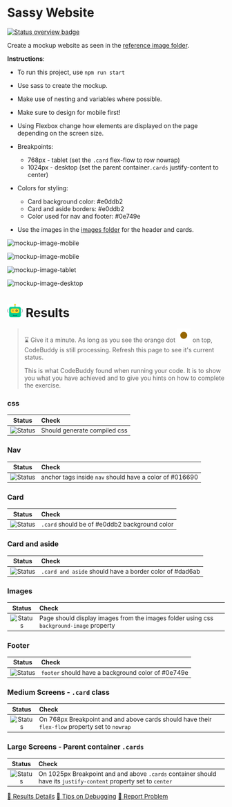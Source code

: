 # Sassy Website
[![Status overview badge](../../blob/badges/.github/badges/autograding/badge.svg)](#-results)



Create a mockup website as seen in the [reference image folder](./images_reference). 

**Instructions**: 

* To run this project, use `npm run start`
* Use sass to create the mockup. 
* Make use of nesting and variables where possible.
* Make sure to design for mobile first!

* Using Flexbox change how elements are displayed on the page depending on the screen size.
* Breakpoints:
    - 768px - tablet (set the `.card` flex-flow to row nowrap)
    - 1024px - desktop (set the parent container`.cards` justify-content to center)

* Colors for styling: 
    - Card background color: #e0ddb2
    - Card and aside borders: #e0ddb2
    - Color used for nav and footer: #0e749e
* Use the images in the [images folder](./src/images) for the header and cards.

![mockup-image-mobile](./images_reference/mobile1.png)

![mockup-image-mobile](./images_reference/mobile2.png)

![mockup-image-tablet](./images_reference/tablet.png)

![mockup-image-desktop](./images_reference/desktop.png)

[//]: # (autograding info start)
# <img src="https://github.com/DCI-EdTech/autograding-setup/raw/main/assets/bot-large.svg" alt="" data-canonical-src="https://github.com/DCI-EdTech/autograding-setup/raw/main/assets/bot-large.svg" height="31" /> Results
> ⌛ Give it a minute. As long as you see the orange dot ![processing](https://raw.githubusercontent.com/DCI-EdTech/autograding-setup/main/assets/processing.svg) on top, CodeBuddy is still processing. Refresh this page to see it's current status.
>
> This is what CodeBuddy found when running your code. It is to show you what you have achieved and to give you hints on how to complete the exercise.


### css

|                 Status                  | Check                                                                                    |
| :-------------------------------------: | :--------------------------------------------------------------------------------------- |
| ![Status](../../blob/badges/.github/badges/autograding/status0.svg) | Should generate compiled css |

### Nav

|                 Status                  | Check                                                                                    |
| :-------------------------------------: | :--------------------------------------------------------------------------------------- |
| ![Status](../../blob/badges/.github/badges/autograding/status1.svg) | anchor tags inside `nav` should have a color of #016690 |

### Card

|                 Status                  | Check                                                                                    |
| :-------------------------------------: | :--------------------------------------------------------------------------------------- |
| ![Status](../../blob/badges/.github/badges/autograding/status2.svg) | `.card` should be of #e0ddb2 background color |

### Card and aside

|                 Status                  | Check                                                                                    |
| :-------------------------------------: | :--------------------------------------------------------------------------------------- |
| ![Status](../../blob/badges/.github/badges/autograding/status3.svg) | `.card and aside` should have a border color of #dad6ab |

### Images

|                 Status                  | Check                                                                                    |
| :-------------------------------------: | :--------------------------------------------------------------------------------------- |
| ![Status](../../blob/badges/.github/badges/autograding/status4.svg) | Page should display images from the images folder using css `background-image` property |

### Footer

|                 Status                  | Check                                                                                    |
| :-------------------------------------: | :--------------------------------------------------------------------------------------- |
| ![Status](../../blob/badges/.github/badges/autograding/status5.svg) | `footer` should have a background color of #0e749e |

### Medium Screens - `.card` class

|                 Status                  | Check                                                                                    |
| :-------------------------------------: | :--------------------------------------------------------------------------------------- |
| ![Status](../../blob/badges/.github/badges/autograding/status6.svg) | On 768px Breakpoint and and above cards should have their `flex-flow` property set to `nowrap` |

### Large Screens - Parent container `.cards`

|                 Status                  | Check                                                                                    |
| :-------------------------------------: | :--------------------------------------------------------------------------------------- |
| ![Status](../../blob/badges/.github/badges/autograding/status7.svg) | On 1025px Breakpoint and and above `.cards` container should have its `justify-content` property set to `center` |



[🔬 Results Details](../../actions)
[🐞 Tips on Debugging](https://github.com/DCI-EdTech/autograding-setup/wiki/How-to-work-with-CodeBuddy)
[📢 Report Problem](https://docs.google.com/forms/d/e/1FAIpQLSfS8wPh6bCMTLF2wmjiE5_UhPiOEnubEwwPLN_M8zTCjx5qbg/viewform?usp=pp_url&entry.652569746=UIB-framework-variables)


[//]: # (autograding info end)